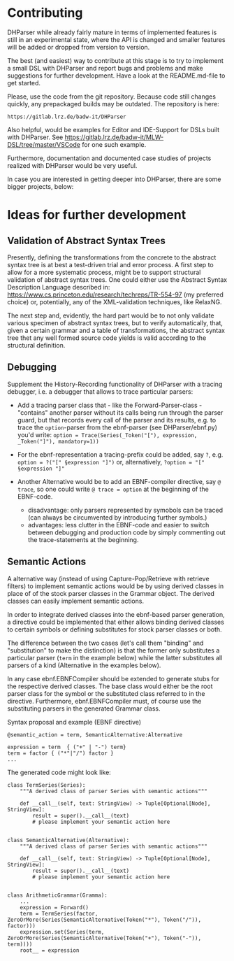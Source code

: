 Contributing
============

DHParser while already fairly mature in terms of implemented features is
still in an experimental state, where the API is changed and smaller
features will be added or dropped from version to version.

The best (and easiest) way to contribute at this stage is to try to
implement a small DSL with DHParser and report bugs and problems and
make suggestions for further development. Have a look at the
README.md-file to get started.

Please, use the code from the git repository. Because code still changes
quickly, any prepackaged builds may be outdated. The repository is here:

    https://gitlab.lrz.de/badw-it/DHParser

Also helpful, would be examples for Editor and IDE-Support for DSLs
built with DHParser. See
https://gitlab.lrz.de/badw-it/MLW-DSL/tree/master/VSCode for one such
example.

Furthermore, documentation and documented case studies of projects
realized with DHParser would be very useful.

In case you are interested in getting deeper into DHParser, there are
some bigger projects, below:


Ideas for further development
=============================


Validation of Abstract Syntax Trees
-----------------------------------

Presently, defining the transformations from the concrete to the
abstract syntax tree is at best a test-driven trial and error process.
A first step to allow for a more systematic process, might be to 
support structural validation of abstract syntax trees. One could
either use the Abstract Syntax Description Language described in:
https://www.cs.princeton.edu/research/techreps/TR-554-97 
(my preferred choice) or, potentially, any of the XML-validation 
techniques, like RelaxNG.

The next step and, evidently, the hard part would be to not only 
validate various specimen of abstract syntax trees, but to verify 
automatically, that, given a certain grammar and a table of 
transformations, the abstract syntax tree thet any well formed 
source code yields is valid according to the structural definition.    


Debugging
---------

Supplement the History-Recording functionality of DHParser with a
tracing debugger, i.e. a debugger that allows to trace particular
parsers:

- Add a tracing parser class that - like the Forward-Parser-class -
  "contains" another parser without its calls being run through the
  parser guard, but that records every call of the parser and its
  results, e.g. to trace the `option`-parser from the ebnf-parser (see
  DHParser/ebnf.py) you'd write: `option = Trace(Series(_Token("["),
  expression, _Token("]"), mandatory=1))`

- For the ebnf-representation a tracing-prefix could be added, say `?`,
  e.g. `option = ?("[" §expression "]")` or, alternatively, `?option =
  "[" §expression "]"`

- Another Alternative would be to add an EBNF-compiler directive, say `@
  trace`, so one could write `@ trace = option` at the beginning of the
  EBNF-code.
  * disadvantage: only parsers represented by symobols can be traced
    (can always be circumvented by introducing further symbols.)
  * advantages: less clutter in the EBNF-code and easier to switch
    between debugging and production code by simply commenting out the
    trace-statements at the beginning.


Semantic Actions
----------------

A alternative way (instead of using Capture-Pop/Retrieve with retrieve
filters) to implement semantic actions would be by using derived classes
in place of of the stock parser classes in the Grammar object. The
derived classes can easily implement semantic actions.

In order to integrate derived classes into the ebnf-based parser
generation, a directive could be implemented that either allows binding
derived classes to certain symbols or defining substitutes for stock
parser classes or both.

The difference between the two cases (let's call them "binding" and
"substitution" to make the distinction) is that the former only
substitutes a particular parser (`term` in the example below) while the
latter substitutes all parsers of a kind (Alternative in the examples
below).

In any case ebnf.EBNFCompiler should be extended to generate stubs for
the respective derived classes. The base class would either be the root
parser class for the symbol or the substituted class referred to in the
directive. Furthermore, ebnf.EBNFCompiler must, of course use the
substituting parsers in the generated Grammar class.

Syntax proposal and example (EBNF directive)

    @semantic_action = term, SemanticAlternative:Alternative

    expression = term  { ("+" | "-") term}
    term = factor { ("*"|"/") factor }
    ...

 The generated code might look like:

    class TermSeries(Series):
        """A derived class of parser Series with semantic actions"""

        def __call__(self, text: StringView) -> Tuple[Optional[Node], StringView]:
            result = super().__call__(text)
            # please implement your semantic action here


    class SemanticAlternative(Alternative):
        """A derived class of parser Series with semantic actions"""

        def __call__(self, text: StringView) -> Tuple[Optional[Node], StringView]:
            result = super().__call__(text)
            # please implement your semantic action here


    class ArithmeticGrammar(Gramma):
        ...
        expression = Forward()
        term = TermSeries(factor, ZeroOrMore(Series(SemanticAlternative(Token("*"), Token("/")), factor)))
        expression.set(Series(term, ZeroOrMore(Series(SemanticAlternative(Token("+"), Token("-")), term))))
        root__ = expression
